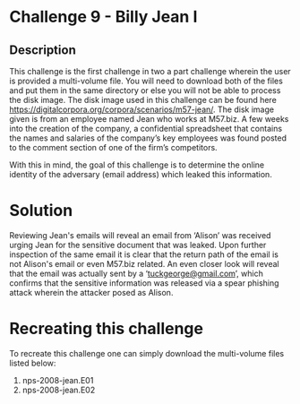 ﻿﻿

# Challenge 9 - Billy Jean I

## Description

This challenge is the first challenge in two a part challenge wherein the user is provided a multi-volume file. You will need to download both of the files and put them in the same directory or else you will not be able to process the disk image. The disk image used in this challenge can be found here https://digitalcorpora.org/corpora/scenarios/m57-jean/. The disk image given is from an employee named Jean who works at M57.biz. A few weeks into the creation of the company, a confidential spreadsheet that contains the names and salaries of the company’s key employees was found posted to the comment section of one of the firm’s competitors.

With this in mind, the goal of this challenge is to determine the online identity of the adversary (email address) which leaked this information.

# Solution


Reviewing Jean's emails will reveal an email from ‘Alison’ was received urging Jean for the sensitive document that was leaked. Upon further inspection of the same email it is clear that the return path of the email is not Alison's email or even M57.biz related.  An even closer look will reveal that the email was actually sent by a ‘tuckgeorge@gmail.com’, which confirms that the sensitive information was released via a spear phishing attack wherein the attacker posed as Alison.  
 

# Recreating this challenge 

To recreate this challenge one can simply download the multi-volume files listed below:

1. nps-2008-jean.E01
2. nps-2008-jean.E02 
